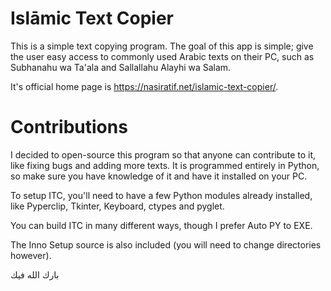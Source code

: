 # Islāmic Text Copier
This is a simple text copying program. The goal of this app is simple; give the user easy access to commonly used Arabic texts on their PC, such as Subhanahu wa Ta'ala and Sallallahu Alayhi wa Salam.

It's official home page is https://nasiratif.net/islamic-text-copier/.

# Contributions
I decided to open-source this program so that anyone can contribute to it, like fixing bugs and adding more texts. It is programmed entirely in Python, so make sure you have knowledge of it and have it installed on your PC.

To setup ITC, you'll need to have a few Python modules already installed, like Pyperclip, Tkinter, Keyboard, ctypes and pyglet.

You can build ITC in many different ways, though I prefer Auto PY to EXE.

The Inno Setup source is also included (you will need to change directories however).

بارك الله فيك
